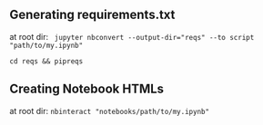 ## Generating requirements.txt

at root dir:
` jupyter nbconvert --output-dir="reqs" --to script "path/to/my.ipynb"`

` cd reqs && pipreqs `

## Creating Notebook HTMLs

at root dir:
` nbinteract "notebooks/path/to/my.ipynb" `
